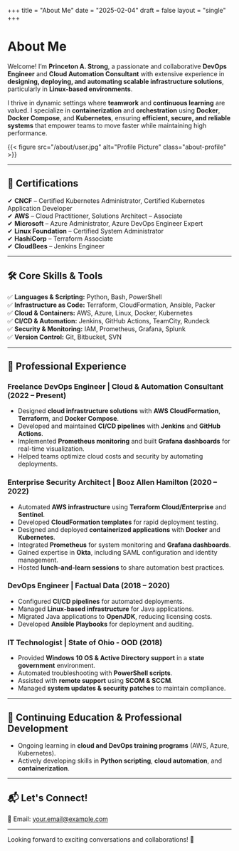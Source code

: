 +++
title = "About Me"
date = "2025-02-04"
draft = false
layout = "single"
+++

# About Me  

Welcome! I’m **Princeton A. Strong**, a passionate and collaborative **DevOps Engineer** and **Cloud Automation Consultant** with extensive experience in **designing, deploying, and automating scalable infrastructure solutions**, particularly in **Linux-based environments**.  

I thrive in dynamic settings where **teamwork** and **continuous learning** are valued. I specialize in **containerization** and **orchestration** using **Docker**, **Docker Compose**, and **Kubernetes**, ensuring **efficient, secure, and reliable systems** that empower teams to move faster while maintaining high performance.

{{< figure src="/about/user.jpg" alt="Profile Picture" class="about-profile" >}}

---

## 📜 Certifications  

✔ **CNCF** – Certified Kubernetes Administrator, Certified Kubernetes Application Developer  
✔ **AWS** – Cloud Practitioner, Solutions Architect – Associate  
✔ **Microsoft** – Azure Administrator, Azure DevOps Engineer Expert  
✔ **Linux Foundation** – Certified System Administrator  
✔ **HashiCorp** – Terraform Associate  
✔ **CloudBees** – Jenkins Engineer  

---

## 🛠 Core Skills & Tools  

✅ **Languages & Scripting:** Python, Bash, PowerShell  
✅ **Infrastructure as Code:** Terraform, CloudFormation, Ansible, Packer  
✅ **Cloud & Containers:** AWS, Azure, Linux, Docker, Kubernetes  
✅ **CI/CD & Automation:** Jenkins, GitHub Actions, TeamCity, Rundeck  
✅ **Security & Monitoring:** IAM, Prometheus, Grafana, Splunk  
✅ **Version Control:** Git, Bitbucket, SVN  

---

## 💼 Professional Experience  

### **Freelance DevOps Engineer | Cloud & Automation Consultant** (2022 – Present)  
- Designed **cloud infrastructure solutions** with **AWS CloudFormation**, **Terraform**, and **Docker Compose**.  
- Developed and maintained **CI/CD pipelines** with **Jenkins** and **GitHub Actions**.  
- Implemented **Prometheus monitoring** and built **Grafana dashboards** for real-time visualization.  
- Helped teams optimize cloud costs and security by automating deployments.  

### **Enterprise Security Architect | Booz Allen Hamilton** (2020 – 2022)  
- Automated **AWS infrastructure** using **Terraform Cloud/Enterprise** and **Sentinel**.  
- Developed **CloudFormation templates** for rapid deployment testing.  
- Designed and deployed **containerized applications** with **Docker** and **Kubernetes**.  
- Integrated **Prometheus** for system monitoring and **Grafana dashboards**.  
- Gained expertise in **Okta**, including SAML configuration and identity management.  
- Hosted **lunch-and-learn sessions** to share automation best practices.  

### **DevOps Engineer | Factual Data** (2018 – 2020)  
- Configured **CI/CD pipelines** for automated deployments.  
- Managed **Linux-based infrastructure** for Java applications.  
- Migrated Java applications to **OpenJDK**, reducing licensing costs.  
- Developed **Ansible Playbooks** for deployment and auditing.  

### **IT Technologist | State of Ohio - OOD** (2018)  
- Provided **Windows 10 OS & Active Directory support** in a **state government** environment.  
- Automated troubleshooting with **PowerShell scripts**.  
- Assisted with **remote support** using **SCOM & SCCM**.  
- Managed **system updates & security patches** to maintain compliance.  

---

## 📖 Continuing Education & Professional Development  

- Ongoing learning in **cloud and DevOps training programs** (AWS, Azure, Kubernetes).  
- Actively developing skills in **Python scripting**, **cloud automation**, and **containerization**.  

---

## 📬 Let's Connect!  

📧 Email: [your.email@example.com](mailto:princeton.strong@outlook.com)  

---

Looking forward to exciting conversations and collaborations! 🚀
